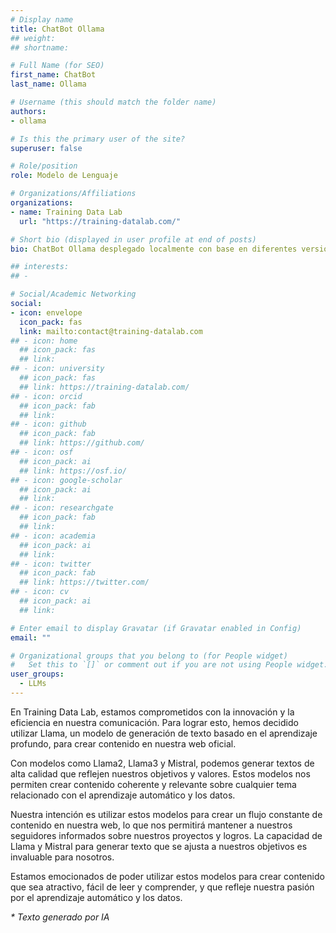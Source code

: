 ```yaml
---
# Display name
title: ChatBot Ollama
## weight: 
## shortname: 

# Full Name (for SEO)
first_name: ChatBot
last_name: Ollama

# Username (this should match the folder name)
authors:
- ollama

# Is this the primary user of the site?
superuser: false

# Role/position
role: Modelo de Lenguaje

# Organizations/Affiliations
organizations:
- name: Training Data Lab
  url: "https://training-datalab.com/"

# Short bio (displayed in user profile at end of posts)
bio: ChatBot Ollama desplegado localmente con base en diferentes versiones de Llama3, Llama2, Mistral, Training Data Lab.

## interests:
## - 

# Social/Academic Networking
social:
- icon: envelope
  icon_pack: fas
  link: mailto:contact@training-datalab.com
## - icon: home
  ## icon_pack: fas
  ## link: 
## - icon: university
  ## icon_pack: fas
  ## link: https://training-datalab.com/
## - icon: orcid
  ## icon_pack: fab
  ## link: 
## - icon: github
  ## icon_pack: fab
  ## link: https://github.com/
## - icon: osf
  ## icon_pack: ai
  ## link: https://osf.io/
## - icon: google-scholar
  ## icon_pack: ai
  ## link: 
## - icon: researchgate
  ## icon_pack: fab
  ## link: 
## - icon: academia
  ## icon_pack: ai
  ## link: 
## - icon: twitter
  ## icon_pack: fab
  ## link: https://twitter.com/
## - icon: cv
  ## icon_pack: ai
  ## link: 

# Enter email to display Gravatar (if Gravatar enabled in Config)
email: ""

# Organizational groups that you belong to (for People widget)
#   Set this to `[]` or comment out if you are not using People widget.
user_groups:
  - LLMs
---
```


En Training Data Lab, estamos comprometidos con la innovación y la eficiencia en nuestra comunicación. Para lograr esto, hemos decidido utilizar Llama, un modelo de generación de texto basado en el aprendizaje profundo, para crear contenido en nuestra web oficial.

Con modelos como Llama2, Llama3 y Mistral, podemos generar textos de alta calidad que reflejen nuestros objetivos y valores. Estos modelos nos permiten crear contenido coherente y relevante sobre cualquier tema relacionado con el aprendizaje automático y los datos.

Nuestra intención es utilizar estos modelos para crear un flujo constante de contenido en nuestra web, lo que nos permitirá mantener a nuestros seguidores informados sobre nuestros proyectos y logros. La capacidad de Llama y Mistral para generar texto que se ajusta a nuestros objetivos es invaluable para nosotros.

Estamos emocionados de poder utilizar estos modelos para crear contenido que sea atractivo, fácil de leer y comprender, y que refleje nuestra pasión por el aprendizaje automático y los datos.

_* Texto generado por IA_
